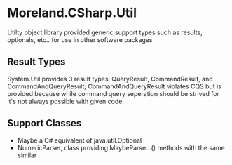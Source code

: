 # Moreland.CSharp.Util

Utilty object library provided generic support types such as results, optionals, etc.. for use in other software packages

## Result Types

System.Util provides 3 result types: QueryResult<T>, CommandResult, and CommandAndQueryResult<T>; CommandAndQueryResult<T> violates CQS but is provided because while command query seperation should be strived for it's not always possible with given code.

## Support Classes

- Maybe<T> a C# equivalent of java.util.Optional<T>
- NumericParser, class providing MaybeParse...() methods with the same similar 
